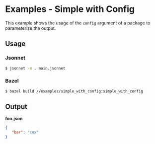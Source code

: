 # Examples - Simple with Config

This example shows the usage of the `config` argument of a package to
parameterize the output.

## Usage

### Jsonnet

```bash
$ jsonnet -m . main.jsonnet
```

### Bazel

```bash
$ bazel build //examples/simple_with_config:simple_with_config
```

## Output

**foo.json**

```json
{
   "bar": "cux"
}
```
